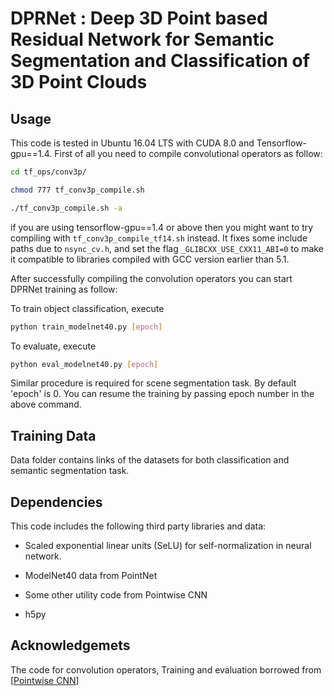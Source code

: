 # DPRNet : Deep 3D Point based Residual Network for Semantic Segmentation and Classification of 3D Point Clouds

## Usage

This code is tested in Ubuntu 16.04 LTS with CUDA 8.0 and Tensorflow-gpu==1.4.
First of all you need to compile convolutional operators as follow:
```bash
cd tf_ops/conv3p/

chmod 777 tf_conv3p_compile.sh

./tf_conv3p_compile.sh -a
```

if you are using tensorflow-gpu==1.4 or above then you might want to try compiling with `tf_conv3p_compile_tf14.sh` instead. It fixes some include paths due to `nsync_cv.h`, and set the flag `_GLIBCXX_USE_CXX11_ABI=0` to make it compatible to libraries compiled with GCC version earlier than 5.1. 

After successfully compiling the convolution operators you can start DPRNet training as follow:

To train object classification, execute

```bash
python train_modelnet40.py [epoch]
```

To evaluate, execute

```bash
python eval_modelnet40.py [epoch]
```

Similar procedure is required for scene segmentation task. By default 'epoch' is 0. You can resume the training by passing epoch number in the above command.

## Training Data

Data folder contains links of the datasets for both classification and semantic segmentation task.


## Dependencies

This code includes the following third party libraries and data:

- Scaled exponential linear units (SeLU) for self-normalization in neural network.

- ModelNet40 data from PointNet

- Some other utility code from Pointwise CNN

- h5py

## Acknowledgemets
The code for convolution operators, Training and evaluation borrowed from [<a href="https://github.com/scenenn/pointwise">Pointwise CNN</a>] 

